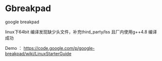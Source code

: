 # Gbreakpad
google breakpad 

linux下64bit 编译发现缺少头文件，补充third_party/lss 且厂内使用g++4.8 编译成功

Demo ： https://code.google.com/p/google-breakpad/wiki/LinuxStarterGuide

